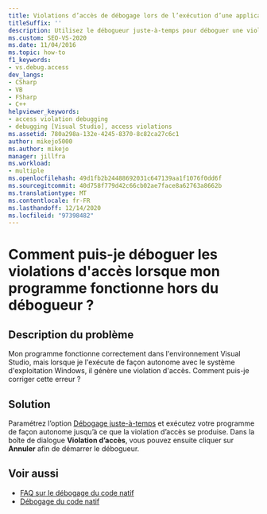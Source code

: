 ```yaml
---
title: Violations d’accès de débogage lors de l’exécution d’une application en dehors de Visual Studio
titleSuffix: ''
description: Utilisez le débogueur juste-à-temps pour déboguer une violation d’accès qui se produit en dehors de l’environnement Visual Studio.
ms.custom: SEO-VS-2020
ms.date: 11/04/2016
ms.topic: how-to
f1_keywords:
- vs.debug.access
dev_langs:
- CSharp
- VB
- FSharp
- C++
helpviewer_keywords:
- access violation debugging
- debugging [Visual Studio], access violations
ms.assetid: 780a298a-132e-4245-8370-8c82ca27c6c1
author: mikejo5000
ms.author: mikejo
manager: jillfra
ms.workload:
- multiple
ms.openlocfilehash: 49d1fb2b24488692031c647139aa1f1076f0dd6f
ms.sourcegitcommit: 40d758f779d42c66cb02ae7face8a62763a8662b
ms.translationtype: MT
ms.contentlocale: fr-FR
ms.lasthandoff: 12/14/2020
ms.locfileid: "97398482"
---
```

# <a name="how-can-i-debug-access-violations-when-running-my-program-outside-the-debugger"></a>Comment puis-je déboguer les violations d'accès lorsque mon programme fonctionne hors du débogueur ?

## <a name="problem-description"></a>Description du problème
 Mon programme fonctionne correctement dans l'environnement Visual Studio, mais lorsque je l'exécute de façon autonome avec le système d'exploitation Windows, il génère une violation d'accès. Comment puis-je corriger cette erreur ?

## <a name="solution"></a>Solution
 Paramétrez l’option [Débogage juste-à-temps](../debugger/just-in-time-debugging-in-visual-studio.md) et exécutez votre programme de façon autonome jusqu’à ce que la violation d’accès se produise. Dans la boîte de dialogue **Violation d’accès**, vous pouvez ensuite cliquer sur **Annuler** afin de démarrer le débogueur.

## <a name="see-also"></a>Voir aussi
- [FAQ sur le débogage du code natif](../debugger/debugging-native-code-faqs.md)
- [Débogage du code natif](../debugger/debugging-native-code.md)